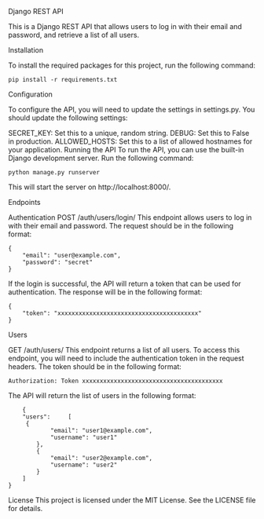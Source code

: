 Django REST API

This is a Django REST API that allows users to log in with their email and password, and retrieve a list of all users.

Installation

To install the required packages for this project, run the following command:

    pip install -r requirements.txt

Configuration

To configure the API, you will need to update the settings in settings.py. You should update the following settings:

SECRET_KEY: Set this to a unique, random string.
DEBUG: Set this to False in production.
ALLOWED_HOSTS: Set this to a list of allowed hostnames for your application.
Running the API
To run the API, you can use the built-in Django development server. Run the following command:


    python manage.py runserver
 
This will start the server on http://localhost:8000/.

Endpoints

Authentication
POST /auth/users/login/
This endpoint allows users to log in with their email and password. The request should be in the following format:
    
    {
        "email": "user@example.com",
        "password": "secret"
    }
  

If the login is successful, the API will return a token that can be used for authentication. The response will be in the following format:

    {
        "token": "xxxxxxxxxxxxxxxxxxxxxxxxxxxxxxxxxxxxxxxx"
    }
    

Users

GET /auth/users/
This endpoint returns a list of all users. To access this endpoint, you will need to include the authentication token in the request headers. The token should be in the following format:

    Authorization: Token xxxxxxxxxxxxxxxxxxxxxxxxxxxxxxxxxxxxxxxx

The API will return the list of users in the following format:


        {
        "users":     [
         {
                "email": "user1@example.com",
                "username": "user1"
            },
            {
                "email": "user2@example.com",
                "username": "user2"
            }
        ]
    }


License
This project is licensed under the MIT License. See the LICENSE file for details.
















